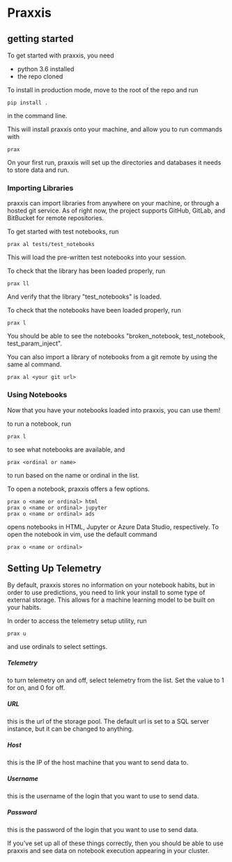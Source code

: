 # Praxxis
## getting started

To get started with praxxis, you need
 - python 3.6 installed
 - the repo cloned


To install in production mode, move to the root of the repo and run

```
pip install .
```
in the command line.

This will install praxxis onto your machine, and allow you to run commands with
```
prax
```

On your first run, praxxis will set up the directories and databases it needs to store data and run.

### Importing Libraries
praxxis can import libraries from anywhere on your machine, or through a hosted git service. As of right now, the project supports GitHub, GitLab, and BitBucket for remote repositories.

To get started with test notebooks, run
```
prax al tests/test_notebooks
```

This will load the pre-written test notebooks into your session.

To check that the library has been loaded properly, run
```
prax ll
```
And verify that the library "test_notebooks" is loaded.

To check that the notebooks have been loaded properly, run
```
prax l
```

You should be able to see the notebooks "broken_notebook, test_notebook, test_param_inject".

You can also import a library of notebooks from a git remote by using the same al command.
```
prax al <your git url>
```

### Using Notebooks
Now that you have your notebooks loaded into praxxis, you can use them!

to run a notebook, run
```
prax l
```
to see what notebooks are available, and
```
prax <ordinal or name>
```
to run based on the name or ordinal in the list.

To open a notebook, praxxis offers a few options.
```
prax o <name or ordinal> html
prax o <name or ordinal> jupyter
prax o <name or ordinal> ads
```
opens notebooks in HTML, Jupyter or Azure Data Studio, respectively.
To open the notebook in vim, use the default command
```
prax o <name or ordinal>
```

## Setting Up Telemetry

By default, praxxis stores no information on your notebook habits, but in order to use predictions, you need to link your install to some type of external storage. This allows for a machine learning model to be built on your habits.

In order to access the telemetry setup utility, run

```
prax u
```
and use ordinals to select settings.

##### Telemetry
to turn telemetry on and off, select telemetry from the list. Set the value to 1 for on, and 0 for off.
##### URL
this is the url of the storage pool. The default url is set to a SQL server instance, but it can be changed to anything.
##### Host
this is the IP of the host machine that you want to send data to.
##### Username
this is the username of the login that you want to use to send data.
##### Password
this is the password of the login that you want to use to send data.

If you've set up all of these things correctly, then you should be able to use praxxis and see data on notebook execution appearing in your cluster.
